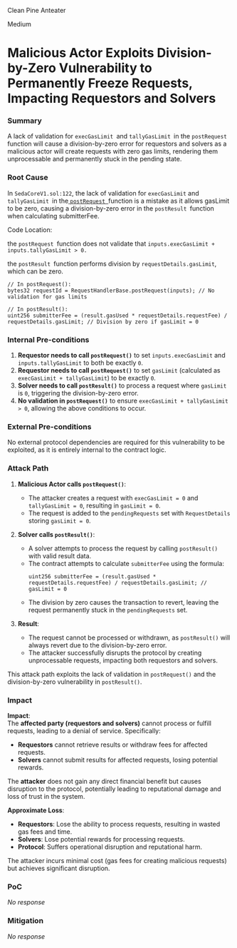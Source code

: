 Clean Pine Anteater

Medium

# Malicious Actor Exploits Division-by-Zero Vulnerability to Permanently Freeze Requests, Impacting Requestors and Solvers

### Summary

A lack of validation for `execGasLimit `and `tallyGasLimit `in the `postRequest `function will cause a division-by-zero error for requestors and solvers as a malicious actor will create requests with zero gas limits, rendering them unprocessable and permanently stuck in the pending state.

### Root Cause

In `SedaCoreV1.sol:122`, the lack of validation for `execGasLimit` and `tallyGasLimit `in the[ `postRequest `](https://github.com/sherlock-audit/2024-12-seda-protocol/blob/main/seda-evm-contracts/contracts/core/SedaCoreV1.sol#L122)function is a mistake as it allows gasLimit to be zero, causing a division-by-zero error in the `postResult `function when calculating submitterFee.

Code Location:

 the `postRequest `function does not validate that `inputs.execGasLimit + inputs.tallyGasLimit > 0.`

the `postResult `function performs division by `requestDetails.gasLimit`, which can be zero.


```solidity
// In postRequest():
bytes32 requestId = RequestHandlerBase.postRequest(inputs); // No validation for gas limits

// In postResult():
uint256 submitterFee = (result.gasUsed * requestDetails.requestFee) / requestDetails.gasLimit; // Division by zero if gasLimit = 0
```

### Internal Pre-conditions



1. **Requestor needs to call `postRequest()`** to set `inputs.execGasLimit` and `inputs.tallyGasLimit` to both be exactly `0`.  
2. **Requestor needs to call `postRequest()`** to set `gasLimit` (calculated as `execGasLimit + tallyGasLimit`) to be exactly `0`.  
3. **Solver needs to call `postResult()`** to process a request where `gasLimit` is `0`, triggering the division-by-zero error.  
4. **No validation in `postRequest()`** to ensure `execGasLimit + tallyGasLimit > 0`, allowing the above conditions to occur.

### External Pre-conditions

No external protocol dependencies are required for this vulnerability to be exploited, as it is entirely internal to the contract logic.

### Attack Path

  

1. **Malicious Actor calls `postRequest()`**:  
   - The attacker creates a request with `execGasLimit = 0` and `tallyGasLimit = 0`, resulting in `gasLimit = 0`.  
   - The request is added to the `pendingRequests` set with `RequestDetails` storing `gasLimit = 0`.  

2. **Solver calls `postResult()`**:  
   - A solver attempts to process the request by calling `postResult()` with valid result data.  
   - The contract attempts to calculate `submitterFee` using the formula:  
     ```solidity
     uint256 submitterFee = (result.gasUsed * requestDetails.requestFee) / requestDetails.gasLimit; // gasLimit = 0
     ```  
   - The division by zero causes the transaction to revert, leaving the request permanently stuck in the `pendingRequests` set.  

3. **Result**:  
   - The request cannot be processed or withdrawn, as `postResult()` will always revert due to the division-by-zero error.  
   - The attacker successfully disrupts the protocol by creating unprocessable requests, impacting both requestors and solvers.  

This attack path exploits the lack of validation in `postRequest()` and the division-by-zero vulnerability in `postResult()`.

### Impact

**Impact**:  
The **affected party (requestors and solvers)** cannot process or fulfill requests, leading to a denial of service. Specifically:  
- **Requestors** cannot retrieve results or withdraw fees for affected requests.  
- **Solvers** cannot submit results for affected requests, losing potential rewards.  

The **attacker** does not gain any direct financial benefit but causes disruption to the protocol, potentially leading to reputational damage and loss of trust in the system.  

**Approximate Loss**:  
- **Requestors**: Lose the ability to process requests, resulting in wasted gas fees and time.  
- **Solvers**: Lose potential rewards for processing requests.  
- **Protocol**: Suffers operational disruption and reputational harm.  

The attacker incurs minimal cost (gas fees for creating malicious requests) but achieves significant disruption.

### PoC

_No response_

### Mitigation

_No response_